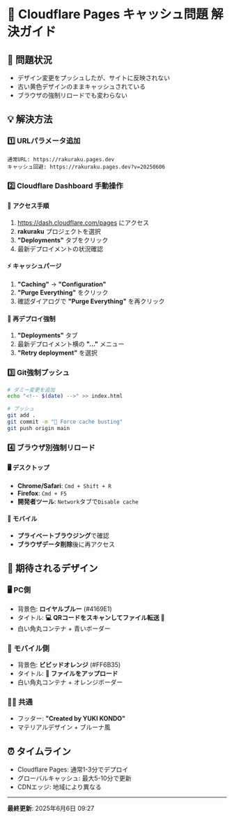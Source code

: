 # 🔧 Cloudflare Pages キャッシュ問題 解決ガイド

## 🚨 問題状況
- デザイン変更をプッシュしたが、サイトに反映されない
- 古い黄色デザインのままキャッシュされている
- ブラウザの強制リロードでも変わらない

## 💡 解決方法

### 1️⃣ **URLパラメータ追加**
```
通常URL: https://rakuraku.pages.dev
キャッシュ回避: https://rakuraku.pages.dev?v=20250606
```

### 2️⃣ **Cloudflare Dashboard 手動操作**

#### 📍 アクセス手順
1. https://dash.cloudflare.com/pages にアクセス
2. **rakuraku** プロジェクトを選択
3. **"Deployments"** タブをクリック
4. 最新デプロイメントの状況確認

#### ⚡ キャッシュパージ
1. **"Caching"** → **"Configuration"**
2. **"Purge Everything"** をクリック
3. 確認ダイアログで **"Purge Everything"** を再クリック

#### 🔄 再デプロイ強制
1. **"Deployments"** タブ
2. 最新デプロイメント横の **"..."** メニュー
3. **"Retry deployment"** を選択

### 3️⃣ **Git強制プッシュ**
```bash
# ダミー変更を追加
echo "<!-- $(date) -->" >> index.html

# プッシュ
git add .
git commit -m "🔄 Force cache busting"
git push origin main
```

### 4️⃣ **ブラウザ別強制リロード**

#### 🖥️ **デスクトップ**
- **Chrome/Safari**: `Cmd + Shift + R`
- **Firefox**: `Cmd + F5`
- **開発者ツール**: `Network`タブで`Disable cache`

#### 📱 **モバイル**
- **プライベートブラウジング**で確認
- **ブラウザデータ削除**後に再アクセス

## 🎯 **期待されるデザイン**

### 🖥️ **PC側**
- 背景色: **ロイヤルブルー** (#4169E1)
- タイトル: **💻 QRコードをスキャンしてファイル転送 📱**
- 白い角丸コンテナ + 青いボーダー

### 📱 **モバイル側**  
- 背景色: **ビビッドオレンジ** (#FF6B35)
- タイトル: **📱 ファイルをアップロード**
- 白い角丸コンテナ + オレンジボーダー

### 👨‍💻 **共通**
- フッター: **"Created by YUKI KONDO"**
- マテリアルデザイン + ブルーナ風

## ⏰ **タイムライン**
- Cloudflare Pages: 通常1-3分でデプロイ
- グローバルキャッシュ: 最大5-10分で更新
- CDNエッジ: 地域により異なる

---
**最終更新**: 2025年6月6日 09:27
